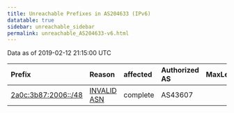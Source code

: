 ```yaml
---
title: Unreachable Prefixes in AS204633 (IPv6)
datatable: true
sidebar: unreachable_sidebar
permalink: unreachable_AS204633-v6.html
---
```


Data as of 2019-02-12 21:15:00 UTC


<div class="datatable-begin"></div>

| Prefix                                                           | Reason                                                                                                      | affected   | Authorized AS   |   MaxLength | Anchor                                         |   unreachable /48s |
|:-----------------------------------------------------------------|:------------------------------------------------------------------------------------------------------------|:-----------|:----------------|------------:|:-----------------------------------------------|-------------------:|
| [2a0c:3b87:2006::/48](https://stat.ripe.net/2a0c:3b87:2006::/48) | [INVALID ASN](https://rpki-validator.ripe.net/announcement-preview?asn=AS204633&prefix=2a0c:3b87:2006::/48) | complete   | AS43607         |          48 | [RIPE](unreachable_RIPE_NCC_RPKI_Root-v6.html) |                  1 |

<div class="datatable-end"></div>